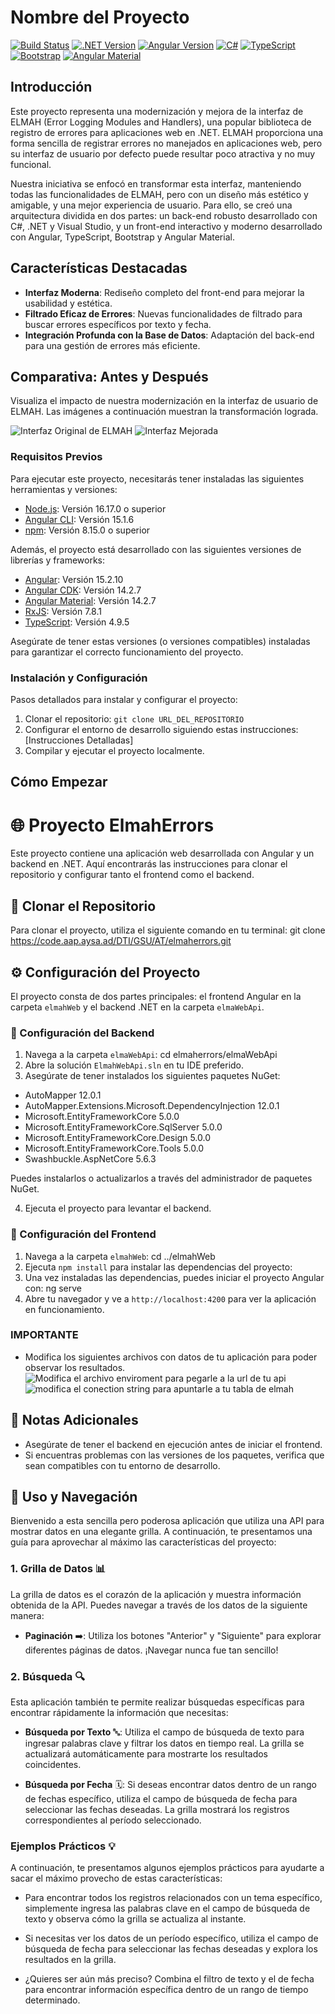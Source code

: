 # Nombre del Proyecto

[![Build Status](https://img.shields.io/badge/build-passing-brightgreen)](URL_DEL_ESTADO_DE_COMPILACIÓN)
[![.NET Version](https://img.shields.io/badge/.NET-Versión_Usada-blue.svg)](https://dotnet.microsoft.com/es-es/)
[![Angular Version](https://img.shields.io/badge/Angular-Versión_Usada-red.svg)](https://angular.io/)
[![C#](https://img.shields.io/badge/C%23-Usado-green.svg)](URL_A_C#)
[![TypeScript](https://img.shields.io/badge/TypeScript-Usado-blue.svg)](https://www.typescriptlang.org/)
[![Bootstrap](https://img.shields.io/badge/Bootstrap-Usado-purple.svg)](https://getbootstrap.com/)
[![Angular Material](https://img.shields.io/badge/Angular_Material-Usado-blue.svg)](https://material.angular.io/)

## Introducción

Este proyecto representa una modernización y mejora de la interfaz de ELMAH (Error Logging Modules and Handlers), una popular biblioteca de registro de errores para aplicaciones web en .NET. ELMAH proporciona una forma sencilla de registrar errores no manejados en aplicaciones web, pero su interfaz de usuario por defecto puede resultar poco atractiva y no muy funcional.

Nuestra iniciativa se enfocó en transformar esta interfaz, manteniendo todas las funcionalidades de ELMAH, pero con un diseño más estético y amigable, y una mejor experiencia de usuario. Para ello, se creó una arquitectura dividida en dos partes: un back-end robusto desarrollado con C#, .NET y Visual Studio, y un front-end interactivo y moderno desarrollado con Angular, TypeScript, Bootstrap y Angular Material.

## Características Destacadas

- **Interfaz Moderna**: Rediseño completo del front-end para mejorar la usabilidad y estética.
- **Filtrado Eficaz de Errores**: Nuevas funcionalidades de filtrado para buscar errores específicos por texto y fecha.
- **Integración Profunda con la Base de Datos**: Adaptación del back-end para una gestión de errores más eficiente.

## Comparativa: Antes y Después

Visualiza el impacto de nuestra modernización en la interfaz de usuario de ELMAH. Las imágenes a continuación muestran la transformación lograda.

![Interfaz Original de ELMAH](../ElmaErrores/elmahWeb/src/assets/readme-assets/elmah.png)
![Interfaz Mejorada](../ElmaErrores/elmahWeb/src/assets/readme-assets/elmah-aysa.PNG)

### Requisitos Previos

Para ejecutar este proyecto, necesitarás tener instaladas las siguientes herramientas y versiones:

- [Node.js](https://nodejs.org/): Versión 16.17.0 o superior
- [Angular CLI](https://angular.io/cli): Versión 15.1.6
- [npm](https://www.npmjs.com/): Versión 8.15.0 o superior

Además, el proyecto está desarrollado con las siguientes versiones de librerías y frameworks:

- [Angular](https://angular.io/): Versión 15.2.10
- [Angular CDK](https://material.angular.io/cdk/categories): Versión 14.2.7
- [Angular Material](https://material.angular.io/): Versión 14.2.7
- [RxJS](https://rxjs.dev/): Versión 7.8.1
- [TypeScript](https://www.typescriptlang.org/): Versión 4.9.5

Asegúrate de tener estas versiones (o versiones compatibles) instaladas para garantizar el correcto funcionamiento del proyecto.


### Instalación y Configuración

Pasos detallados para instalar y configurar el proyecto:

1. Clonar el repositorio: `git clone URL_DEL_REPOSITORIO`
2. Configurar el entorno de desarrollo siguiendo estas instrucciones: [Instrucciones Detalladas]
3. Compilar y ejecutar el proyecto localmente.

## Cómo Empezar
# 🌐 Proyecto ElmahErrors

Este proyecto contiene una aplicación web desarrollada con Angular y un backend en .NET. Aquí encontrarás las instrucciones para clonar el repositorio y configurar tanto el frontend como el backend.

## 🚀 Clonar el Repositorio

Para clonar el proyecto, utiliza el siguiente comando en tu terminal:
git clone https://code.aap.aysa.ad/DTI/GSU/AT/elmaherrors.git

## ⚙️ Configuración del Proyecto

El proyecto consta de dos partes principales: el frontend Angular en la carpeta `elmahWeb` y el backend .NET en la carpeta `elmaWebApi`.

### 🔧 Configuración del Backend

1. Navega a la carpeta `elmaWebApi`: cd elmaherrors/elmaWebApi
2. Abre la solución `ElmahWebApi.sln` en tu IDE preferido.
3. Asegúrate de tener instalados los siguientes paquetes NuGet:
- AutoMapper 12.0.1
- AutoMapper.Extensions.Microsoft.DependencyInjection 12.0.1
- Microsoft.EntityFrameworkCore 5.0.0
- Microsoft.EntityFrameworkCore.SqlServer 5.0.0
- Microsoft.EntityFrameworkCore.Design 5.0.0
- Microsoft.EntityFrameworkCore.Tools 5.0.0
- Swashbuckle.AspNetCore 5.6.3

Puedes instalarlos o actualizarlos a través del administrador de paquetes NuGet.

4. Ejecuta el proyecto para levantar el backend.

### 🌟 Configuración del Frontend

1. Navega a la carpeta `elmahWeb`: cd ../elmahWeb
2. Ejecuta `npm install` para instalar las dependencias del proyecto:
3. Una vez instaladas las dependencias, puedes iniciar el proyecto Angular con: ng serve
4. Abre tu navegador y ve a `http://localhost:4200` para ver la aplicación en funcionamiento.

### IMPORTANTE
- Modifica los siguientes archivos con datos de tu aplicación para poder observar los resultados.
![Modifica el archivo enviroment para pegarle a la url de tu api](../ElmaErrores/elmahWeb/src/assets/readme-assets/ApiUrl.PNG)
![modifica el conection string para apuntarle a tu tabla de elmah](../ElmaErrores/elmahWeb/src/assets/readme-assets/ApiBack.PNG)

## 📝 Notas Adicionales

- Asegúrate de tener el backend en ejecución antes de iniciar el frontend.
- Si encuentras problemas con las versiones de los paquetes, verifica que sean compatibles con tu entorno de desarrollo.

## 🚀 Uso y Navegación

Bienvenido a esta sencilla pero poderosa aplicación que utiliza una API para mostrar datos en una elegante grilla. A continuación, te presentamos una guía para aprovechar al máximo las características del proyecto:

### 1. Grilla de Datos 📊

La grilla de datos es el corazón de la aplicación y muestra información obtenida de la API. Puedes navegar a través de los datos de la siguiente manera:

- **Paginación** ➡️: Utiliza los botones "Anterior" y "Siguiente" para explorar diferentes páginas de datos. ¡Navegar nunca fue tan sencillo!

### 2. Búsqueda 🔍

Esta aplicación también te permite realizar búsquedas específicas para encontrar rápidamente la información que necesitas:

- **Búsqueda por Texto** 🔤: Utiliza el campo de búsqueda de texto para ingresar palabras clave y filtrar los datos en tiempo real. La grilla se actualizará automáticamente para mostrarte los resultados coincidentes.

- **Búsqueda por Fecha** 🗓️: Si deseas encontrar datos dentro de un rango de fechas específico, utiliza el campo de búsqueda de fecha para seleccionar las fechas deseadas. La grilla mostrará los registros correspondientes al período seleccionado.

### Ejemplos Prácticos 💡

A continuación, te presentamos algunos ejemplos prácticos para ayudarte a sacar el máximo provecho de estas características:

- Para encontrar todos los registros relacionados con un tema específico, simplemente ingresa las palabras clave en el campo de búsqueda de texto y observa cómo la grilla se actualiza al instante.

- Si necesitas ver los datos de un período específico, utiliza el campo de búsqueda de fecha para seleccionar las fechas deseadas y explora los resultados en la grilla.

- ¿Quieres ser aún más preciso? Combina el filtro de texto y el de fecha para encontrar información específica dentro de un rango de tiempo determinado.







